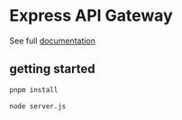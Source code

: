 # Express API Gateway

See full [documentation](./docs/tutorial.md)

## getting started

```bash
pnpm install
```

```bash
node server.js
```
